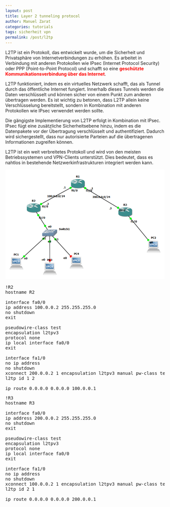 ```yaml
---
layout: post
title: Layer 2 tunneling protocol
author: Manuel Zarat
categories: tutorials
tags: sicherheit vpn
permalink: /post/l2tp
---
```


L2TP ist ein Protokoll, das entwickelt wurde, um die Sicherheit und Privatsphäre von Internetverbindungen zu erhöhen. Es arbeitet in Verbindung mit anderen Protokollen wie IPsec (Internet Protocol Security) oder PPP (Point-to-Point Protocol) und schafft so eine <span style="color:red;font-weight:bold;">geschützte Kommunikationsverbindung über das Internet</span>.

<!--excerpt_separator-->

L2TP funktioniert, indem es ein virtuelles Netzwerk schafft, das als Tunnel durch das öffentliche Internet fungiert. Innerhalb dieses Tunnels werden die Daten verschlüsselt und können sicher von einem Punkt zum anderen übertragen werden. Es ist wichtig zu betonen, dass L2TP allein keine Verschlüsselung bereitstellt, sondern in Kombination mit anderen Protokollen wie IPsec verwendet werden sollte.

Die gängigste Implementierung von L2TP erfolgt in Kombination mit IPsec. IPsec fügt eine zusätzliche Sicherheitsebene hinzu, indem es die Datenpakete vor der Übertragung verschlüsselt und authentifiziert. Dadurch wird sichergestellt, dass nur autorisierte Parteien auf die übertragenen Informationen zugreifen können.

L2TP ist ein weit verbreitetes Protokoll und wird von den meisten Betriebssystemen und VPN-Clients unterstützt. Dies bedeutet, dass es nahtlos in bestehende Netzwerkinfrastrukturen integriert werden kann.

![image tooltip here](/assets/images/l2tp_lab.png)

<pre>
!R2
hostname R2
  
interface fa0/0
ip address 100.0.0.2 255.255.255.0
no shutdown
exit

pseudowire-class test
encapsulation l2tpv3
protocol none
ip local interface fa0/0
exit

interface fa1/0
no ip address
no shutdown
xconnect 200.0.0.2 1 encapsulation l2tpv3 manual pw-class test
l2tp id 1 2

ip route 0.0.0.0 0.0.0.0 100.0.0.1
</pre>

<pre>
!R3
hostname R3

interface fa0/0
ip address 200.0.0.2 255.255.255.0
no shutdown
exit

pseudowire-class test
encapsulation l2tpv3
protocol none
ip local interface fa0/0
exit

interface fa1/0
no ip address
no shutdown
xconnect 100.0.0.2 1 encapsulation l2tpv3 manual pw-class test
l2tp id 2 1

ip route 0.0.0.0 0.0.0.0 200.0.0.1
</pre>
